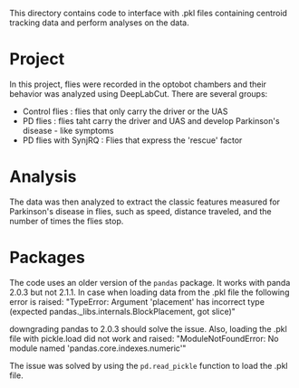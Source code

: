 This directory contains code to interface with .pkl files containing centroid tracking data and perform analyses on the data.

# Project

In this project, flies were recorded in the optobot chambers and their behavior was analyzed using DeepLabCut. There are several groups:
* Control flies : flies that only carry the driver or the UAS
* PD flies : flies taht carry the driver and UAS and develop Parkinson's disease - like symptoms
* PD flies with SynjRQ : Flies that express the 'rescue' factor

# Analysis

The data was then analyzed to extract the classic features measured for Parkinson's disease in flies, such as speed, distance traveled, and the number of times the flies stop.

# Packages

The code uses an older version of the `pandas` package. It works with panda 2.0.3  but not 2.1.1. In case when loading data from the .pkl file the following error is raised:
"TypeError: Argument 'placement' has incorrect type (expected pandas._libs.internals.BlockPlacement, got slice)"

downgrading pandas to 2.0.3 should solve the issue. Also, loading the .pkl file with pickle.load did not work and raised: "ModuleNotFoundError: No module named 'pandas.core.indexes.numeric'"

The issue was solved by using the `pd.read_pickle` function to load the .pkl file.


